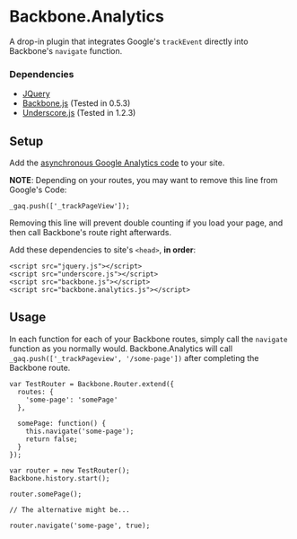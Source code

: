 # Backbone.Analytics

A drop-in plugin that integrates Google's `trackEvent` directly into Backbone's `navigate` function.

### Dependencies

* [JQuery](http://jquery.com/)
* [Backbone.js](http://documentcloud.github.com/backbone/) (Tested in 0.5.3)
* [Underscore.js](http://documentcloud.github.com/underscore/) (Tested in 1.2.3)

## Setup

Add the [asynchronous Google Analytics code](http://code.google.com/apis/analytics/docs/tracking/asyncTracking.html) to your site.

**NOTE**: Depending on your routes, you may want to remove this line from Google's Code:

```
_gaq.push(['_trackPageView']);
```

Removing this line will prevent double counting if you load your page, and then call Backbone's route right afterwards.

Add these dependencies to site's `<head>`, **in order**:

```
<script src="jquery.js"></script>
<script src="underscore.js"></script>
<script src="backbone.js"></script>
<script src="backbone.analytics.js"></script>
```

## Usage

In each function for each of your Backbone routes, simply call the `navigate` function as you normally would. Backbone.Analytics will call `_gaq.push(['_trackPageview', '/some-page'])` after completing the Backbone route.

```
var TestRouter = Backbone.Router.extend({
  routes: {
    'some-page': 'somePage'
  },

  somePage: function() {
    this.navigate('some-page');
    return false;
  }
});

var router = new TestRouter();
Backbone.history.start();

router.somePage();

// The alternative might be...

router.navigate('some-page', true);
```